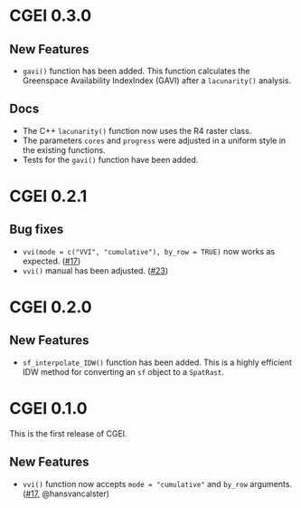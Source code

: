 # CGEI 0.3.0

## New Features

-   `gavi()` function has been added. This function calculates the Greenspace Availability IndexIndex (GAVI) after a `lacunarity()` analysis.

## Docs

-   The C++ `lacunarity()` function now uses the R4 raster class.
-   The parameters `cores` and `progress` were adjusted in a uniform style in the existing functions.
-   Tests for the `gavi()` function have been added.


# CGEI 0.2.1

## Bug fixes

-   `vvi(mode = c("VVI", "cumulative"), by_row = TRUE)` now works as expected. ([#17](https://github.com/STBrinkmann/CGEI/issues/17))
-   `vvi()` manual has been adjusted. ([#23](https://github.com/STBrinkmann/CGEI/issues/23))

# CGEI 0.2.0

## New Features

-   `sf_interpolate_IDW()` function has been added. This is a highly efficient IDW method for converting an `sf` object to a `SpatRast`.

# CGEI 0.1.0

This is the first release of CGEI.

## New Features

-   `vvi()` function now accepts `mode = "cumulative"` and `by_row` arguments. ([#17](https://github.com/STBrinkmann/CGEI/issues/17), @hansvancalster)
